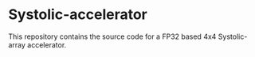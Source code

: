 # Systolic-accelerator
This repository contains the source code for a FP32 based 4x4 Systolic-array accelerator.
